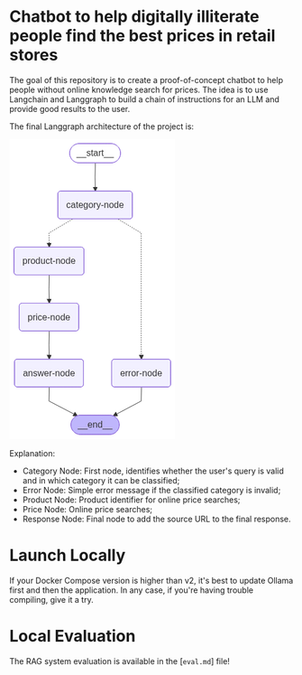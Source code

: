 # Chatbot to help digitally illiterate people find the best prices in retail stores

The goal of this repository is to create a proof-of-concept chatbot to help people without online knowledge search for prices. The idea is to use Langchain and Langgraph to build a chain of instructions for an LLM and provide good results to the user.

The final Langgraph architecture of the project is:

<img src="assets/graph.png" alt="Langgraph architecture">

Explanation:
* Category Node: First node, identifies whether the user's query is valid and in which category it can be classified;
* Error Node: Simple error message if the classified category is invalid;
* Product Node: Product identifier for online price searches;
* Price Node: Online price searches;
* Response Node: Final node to add the source URL to the final response.

# Launch Locally

If your Docker Compose version is higher than v2, it's best to update Ollama first and then the application. In any case, if you're having trouble compiling, give it a try.

# Local Evaluation

The RAG system evaluation is available in the [`eval.md`] file!